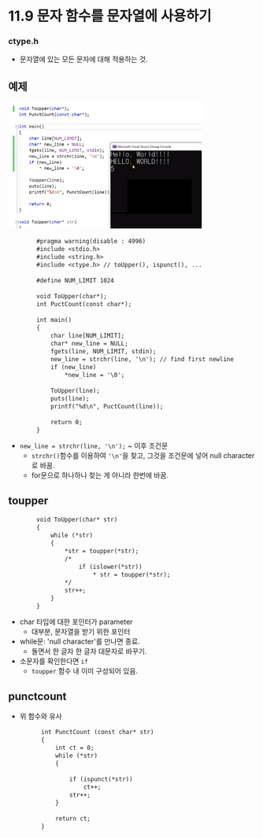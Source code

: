 # 11.9 문자 함수를 문자열에 사용하기
### ctype.h
* 문자열에 있는 모든 문자에 대해 적용하는 것.

## 예제
![](../images/chapter11/string38.png)



            #pragma warning(disable : 4996)
            #include <stdio.h>
            #include <string.h>
            #include <ctype.h> // toUpper(), ispunct(), ...

            #define NUM_LIMIT 1024

            void ToUpper(char*);
            int PuctCount(const char*);

            int main()
            {
                char line[NUM_LIMIT];
                char* new_line = NULL;
                fgets(line, NUM_LIMIT, stdin);
                new_line = strchr(line, '\n'); // find first newline
                if (new_line)
                    *new_line = '\0';

                ToUpper(line);
                puts(line);
                printf("%d\n", PuctCount(line));

                return 0;
            }

* `new_line = strchr(line, '\n');` ~  이후 조건문
    - `strchr()`함수를 이용하여 `'\n'`을 찾고, 그것을 조건문에 넣어 null character로 바꿈.
    - for문으로 하나하나 찾는 게 아니라 한번에 바꿈.


## toupper
            void ToUpper(char* str)
            {
                while (*str)
                {
                    *str = toupper(*str);
                    /*
                        if (islower(*str))
                            * str = toupper(*str);
                    */
                    str++;
                }
            }

* char 타입에 대한 포인터가 parameter
    - 대부분, 문자열을 받기 위한 포인터
* while문: 'null character'를 만나면 종료.
    - 돌면서 한 글자 한 글자 대문자로 바꾸기.
* 소문자를 확인한다면 `if`
    - `toupper` 함수 내 이미 구성되어 있음.

## punctcount
* 위 함수와 유사

            int PunctCount (const char* str)
            {
                int ct = 0;
                while (*str)
                {
                    
                    if (ispunct(*str))
                        ct++;
                    str++;
                }

                return ct;
            }